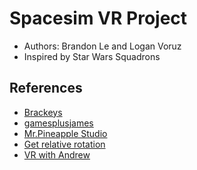 # Spacesim VR Project

* Authors: Brandon Le and Logan Voruz
* Inspired by Star Wars Squadrons

## References

* [Brackeys](https://youtu.be/THnivyG0Mvo)
* [gamesplusjames](https://youtu.be/J6QR4KzNeJU)
* [Mr.Pineapple Studio](https://youtu.be/pPDIFBxX7Gs)
* [Get relative rotation](https://answers.unity.com/questions/1081084/matching-rotation-of-one-object-to-another-c.html)
* [VR with Andrew](https://youtu.be/OrMVmeVdo-M)
